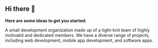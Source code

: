 ## Hi there 👋



**Here are some ideas to get you started:**

A small development organization made up of a tight-knit team of highly motivatid and dedicated members. We have a diverse range of projects, including web development, mobile app development, and software apps.
